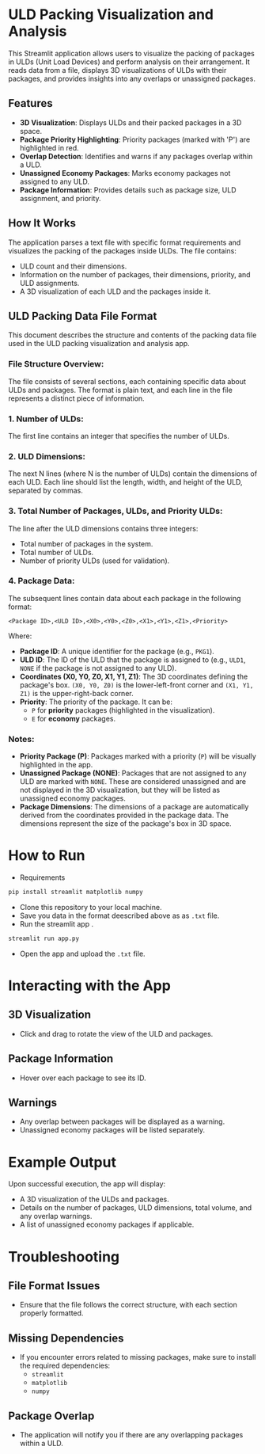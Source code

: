 # ULD Packing Visualization and Analysis

This Streamlit application allows users to visualize the packing of packages in ULDs (Unit Load Devices) and perform analysis on their arrangement. It reads data from a file, displays 3D visualizations of ULDs with their packages, and provides insights into any overlaps or unassigned packages.

## Features

- **3D Visualization**: Displays ULDs and their packed packages in a 3D space.
- **Package Priority Highlighting**: Priority packages (marked with 'P') are highlighted in red.
- **Overlap Detection**: Identifies and warns if any packages overlap within a ULD.
- **Unassigned Economy Packages**: Marks economy packages not assigned to any ULD.
- **Package Information**: Provides details such as package size, ULD assignment, and priority.

## How It Works

The application parses a text file with specific format requirements and visualizes the packing of the packages inside ULDs. The file contains:
- ULD count and their dimensions.
- Information on the number of packages, their dimensions, priority, and ULD assignments.
- A 3D visualization of each ULD and the packages inside it.

## ULD Packing Data File Format

This document describes the structure and contents of the packing data file used in the ULD packing visualization and analysis app.

### File Structure Overview:
The file consists of several sections, each containing specific data about ULDs and packages. The format is plain text, and each line in the file represents a distinct piece of information.

### 1. Number of ULDs:
The first line contains an integer that specifies the number of ULDs.

### 2. ULD Dimensions:
The next N lines (where N is the number of ULDs) contain the dimensions of each ULD. Each line should list the length, width, and height of the ULD, separated by commas.

### 3. Total Number of Packages, ULDs, and Priority ULDs:
The line after the ULD dimensions contains three integers:
- Total number of packages in the system.
- Total number of ULDs.
- Number of priority ULDs (used for validation).

### 4. Package Data:
The subsequent lines contain data about each package in the following format:

`
<Package ID>,<ULD ID>,<X0>,<Y0>,<Z0>,<X1>,<Y1>,<Z1>,<Priority>
`

Where:
- **Package ID**: A unique identifier for the package (e.g., `PKG1`).
- **ULD ID**: The ID of the ULD that the package is assigned to (e.g., `ULD1`, `NONE` if the package is not assigned to any ULD).
- **Coordinates (X0, Y0, Z0, X1, Y1, Z1)**: The 3D coordinates defining the package's box. `(X0, Y0, Z0)` is the lower-left-front corner and `(X1, Y1, Z1)` is the upper-right-back corner.
- **Priority**: The priority of the package. It can be:
  - `P` for **priority** packages (highlighted in the visualization).
  - `E` for **economy** packages.
### Notes:
- **Priority Package (P)**: Packages marked with a priority (`P`) will be visually highlighted in the app.
- **Unassigned Package (NONE)**: Packages that are not assigned to any ULD are marked with `NONE`. These are considered unassigned and are not displayed in the 3D visualization, but they will be listed as unassigned economy packages.
- **Package Dimensions**: The dimensions of a package are automatically derived from the coordinates provided in the package data. The dimensions represent the size of the package's box in 3D space.

# How to Run  
- Requirements 
```bash
pip install streamlit matplotlib numpy 
```
- Clone this repository to your local machine. 
- Save you data in the format deescribed above as as `.txt` file. 
- Run the streamlit app .
```bash 
streamlit run app.py
```
- Open the app and upload the `.txt` file.

# Interacting with the App

## 3D Visualization
- Click and drag to rotate the view of the ULD and packages.

## Package Information
- Hover over each package to see its ID.

## Warnings
- Any overlap between packages will be displayed as a warning.
- Unassigned economy packages will be listed separately.

# Example Output
Upon successful execution, the app will display:
- A 3D visualization of the ULDs and packages.
- Details on the number of packages, ULD dimensions, total volume, and any overlap warnings.
- A list of unassigned economy packages if applicable.

# Troubleshooting

## File Format Issues
- Ensure that the file follows the correct structure, with each section properly formatted.

## Missing Dependencies
- If you encounter errors related to missing packages, make sure to install the required dependencies: 
    - `streamlit`
    - `matplotlib`
    - `numpy`

## Package Overlap
- The application will notify you if there are any overlapping packages within a ULD.
